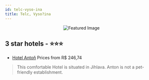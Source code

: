 ```yaml
---
id: telc-vyso-ina
title: Telc, Vyso?ina
---
```


<center><img src="https://i.travelapi.com/hotels/23000000/22710000/22701800/22701736/b8e63809_z.jpg" alt="Featured Image" /></center>


##  3 star hotels - ⭐️⭐️⭐️

-    [Hotel Antoň](https://us.hurb.com/hotels/telc/hotel-anton-JNP-JP781996?cmp=18055) Prices from R$ 246,74
   > This comfortable Hotel is situated in Jihlava. Anton is not a pet-friendly establishment. 
